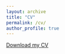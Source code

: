 ```yaml
---
layout: archive
title: "CV"
permalink: /cv/ 
author_profile: true
---
```


<a href="cv_updated2.pdf" target="_blank">Download my CV</a>
